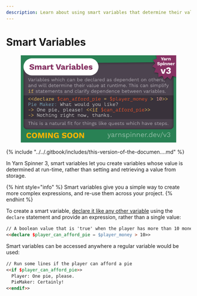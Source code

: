 ```yaml
---
description: Learn about using smart variables that determine their value at run-time.
---
```


# Smart Variables

<figure><img src="../../.gitbook/assets/Smart Variables.png" alt=""><figcaption></figcaption></figure>

{% include "../../.gitbook/includes/this-version-of-the-documen....md" %}

In Yarn Spinner 3, smart variables let you create variables whose value is determined at run-time, rather than setting and retrieving a value from storage.&#x20;

{% hint style="info" %}
Smart variables give you a simple way to create more complex expressions, and re-use them across your project.
{% endhint %}

To create a smart variable, [declare it like any other variable](../../writing-dialogue-in-yarn/writing-in-yarn/logic-and-variables.md#declaring-variables) using the `declare` statement and provide an expression, rather than a single value:

```markdown
// A boolean value that is 'true' when the player has more than 10 money
<<declare $player_can_afford_pie = $player_money > 10>>
```

Smart variables can be accessed anywhere a regular variable would be used:

```markdown
// Run some lines if the player can afford a pie
<<if $player_can_afford_pie>>
  Player: One pie, please.
  PieMaker: Certainly!
<<endif>>
```
